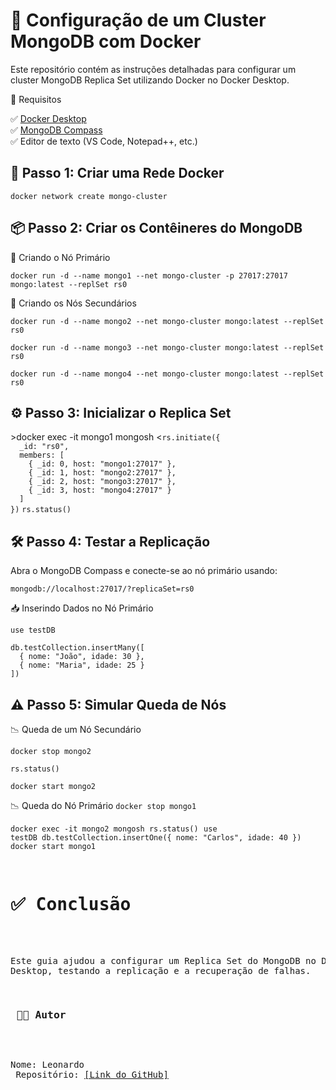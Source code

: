 <h1>🚀 Configuração de um Cluster MongoDB com Docker</h1>

Este repositório contém as instruções detalhadas para configurar um cluster MongoDB Replica Set utilizando Docker no Docker Desktop.

📌 Requisitos

✅ <a href="https://www.docker.com/products/docker-desktop">Docker Desktop</a></li><br />
✅ <a href="https://www.mongodb.com/try/download/compass">MongoDB Compass</a></li><br />
✅ Editor de texto (VS Code, Notepad++, etc.)</li>

<h2>🔧 Passo 1: Criar uma Rede Docker </h2>
<pre><code>docker network create mongo-cluster</code></pre>


<h2>📦 Passo 2: Criar os Contêineres do MongoDB</h2>

🌟 Criando o Nó Primário
<pre><code>docker run -d --name mongo1 --net mongo-cluster -p 27017:27017 mongo:latest --replSet rs0</code></pre>

🌟 Criando os Nós Secundários
<pre><code>docker run -d --name mongo2 --net mongo-cluster mongo:latest --replSet rs0

docker run -d --name mongo3 --net mongo-cluster mongo:latest --replSet rs0

docker run -d --name mongo4 --net mongo-cluster mongo:latest --replSet rs0</code></pre>

<h2>⚙️ Passo 3: Inicializar o Replica Set </h2>
>docker exec -it mongo1 mongosh
    <<code>rs.initiate({
  _id: "rs0",
  members: [
    { _id: 0, host: "mongo1:27017" },
    { _id: 1, host: "mongo2:27017" },
    { _id: 2, host: "mongo3:27017" },
    { _id: 3, host: "mongo4:27017" }
  ]
})</code>
    <code>rs.status()</code>


<h2>🛠️ Passo 4: Testar a Replicação </h2>

Abra o MongoDB Compass e conecte-se ao nó primário usando:
<pre><code>mongodb://localhost:27017/?replicaSet=rs0</code></pre>

📥 Inserindo Dados no Nó Primário
<pre><code>use testDB

db.testCollection.insertMany([
  { nome: "João", idade: 30 },
  { nome: "Maria", idade: 25 }
])</code></pre>

<h2>⚠️ Passo 5: Simular Queda de Nós</h2>

📉 Queda de um Nó Secundário
<pre><code>docker stop mongo2</code></pre>
<pre><code>rs.status()</code></pre>
<pre><code>docker start mongo2</code></pre>

📉 Queda do Nó Primário
<code>docker stop mongo1</code>
    <pre><code>docker exec -it mongo2 mongosh
rs.status()</code>
    <code>use testDB
db.testCollection.insertOne({ nome: "Carlos", idade: 40 })</code>
   <code>docker start mongo1</code>





<h1>✅ Conclusão</h1>

Este guia ajudou a configurar um Replica Set do MongoDB no Docker Desktop, testando a replicação e a recuperação de falhas.



<h3> 👨‍💻 Autor </h3>

Nome: Leonardo <br />
Repositório: [[Link do GitHub]](https://github.com/leoouu/Docker)
